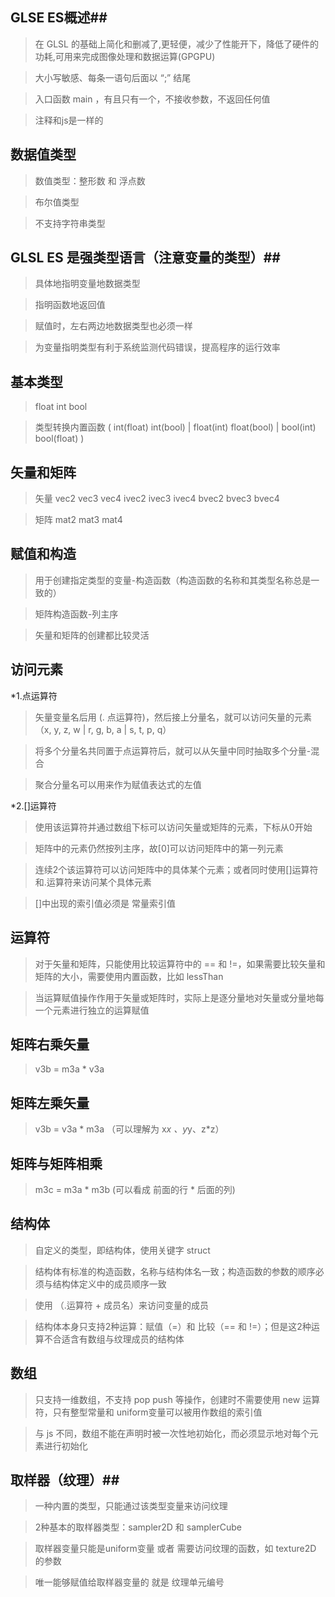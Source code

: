 ## GLSE ES概述##

>在 GLSL 的基础上简化和删减了,更轻便，减少了性能开下，降低了硬件的功耗,可用来完成图像处理和数据运算(GPGPU)

>大小写敏感、每条一语句后面以 “;” 结尾

>入口函数 main ，有且只有一个，不接收参数，不返回任何值

>注释和js是一样的

## 数据值类型 ##

>数值类型：整形数 和 浮点数

>布尔值类型

>不支持字符串类型

## GLSL ES 是强类型语言（注意变量的类型）##

>具体地指明变量地数据类型

>指明函数地返回值

>赋值时，左右两边地数据类型也必须一样

>为变量指明类型有利于系统监测代码错误，提高程序的运行效率

## 基本类型 ##

> float int bool

> 类型转换内置函数 ( int(float) int(bool) | float(int) float(bool) | bool(int) bool(float) )

## 矢量和矩阵 ##

>矢量 vec2 vec3 vec4    ivec2 ivec3 ivec4   bvec2 bvec3 bvec4

>矩阵 mat2 mat3 mat4

## 赋值和构造 ##

>用于创建指定类型的变量-构造函数（构造函数的名称和其类型名称总是一致的）

>矩阵构造函数-列主序

>矢量和矩阵的创建都比较灵活

## 访问元素 ##
*1.点运算符

>矢量变量名后用 (. 点运算符)，然后接上分量名，就可以访问矢量的元素（x, y, z, w | r, g, b, a | s, t, p, q）

>将多个分量名共同置于点运算符后，就可以从矢量中同时抽取多个分量-混合

>聚合分量名可以用来作为赋值表达式的左值

*2.[]运算符

>使用该运算符并通过数组下标可以访问矢量或矩阵的元素，下标从0开始

>矩阵中的元素仍然按列主序，故[0]可以访问矩阵中的第一列元素

>连续2个该运算符可以访问矩阵中的具体某个元素；或者同时使用[]运算符和.运算符来访问某个具体元素

>[]中出现的索引值必须是 常量索引值

## 运算符 ##

>对于矢量和矩阵，只能使用比较运算符中的 == 和 !=，如果需要比较矢量和矩阵的大小，需要使用内置函数，比如 lessThan

>当运算赋值操作作用于矢量或矩阵时，实际上是逐分量地对矢量或分量地每一个元素进行独立的运算赋值

## 矩阵右乘矢量 ##

> v3b = m3a * v3a 

## 矩阵左乘矢量 ##

> v3b = v3a * m3a （可以理解为 x*x 、y*y、z*z）

## 矩阵与矩阵相乘 ##

> m3c = m3a * m3b (可以看成 前面的行 * 后面的列)

## 结构体 ##

>自定义的类型，即结构体，使用关键字 struct

>结构体有标准的构造函数，名称与结构体名一致；构造函数的参数的顺序必须与结构体定义中的成员顺序一致

>使用 （.运算符 + 成员名）来访问变量的成员

>结构体本身只支持2种运算：赋值（=）和 比较（== 和 !=）；但是这2种运算不合适含有数组与纹理成员的结构体

## 数组 ##

>只支持一维数组，不支持 pop push 等操作，创建时不需要使用 new 运算符，只有整型常量和 uniform变量可以被用作数组的索引值

>与 js 不同，数组不能在声明时被一次性地初始化，而必须显示地对每个元素进行初始化

## 取样器（纹理）##

>一种内置的类型，只能通过该类型变量来访问纹理

>2种基本的取样器类型：sampler2D 和 samplerCube

>取样器变量只能是uniform变量 或者 需要访问纹理的函数，如 texture2D 的参数

>唯一能够赋值给取样器变量的 就是 纹理单元编号








